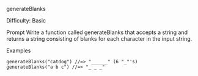generateBlanks

Difficulty: Basic


Prompt
Write a function called generateBlanks that accepts a string and returns a string consisting of blanks for each character in the input string.

Examples
```
generateBlanks("catdog") //=> "______" (6 "_"'s)
generateBlanks("a b c") //=> "_ _ _" 